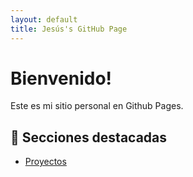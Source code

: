 ```yaml
--- 
layout: default
title: Jesús's GitHub Page
---
```


# Bienvenido!
Este es mi sitio personal en Github Pages.

## 🚀 Secciones destacadas

- [Proyectos](./projects/)
